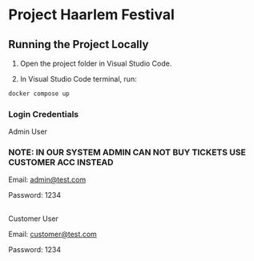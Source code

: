 # Project Haarlem Festival


## Running the Project Locally

1. Open the project folder in Visual Studio Code.


2. In Visual Studio Code terminal, run:

```bash
docker compose up
```

### Login Credentials
Admin User

### NOTE: IN OUR SYSTEM ADMIN CAN NOT BUY TICKETS USE CUSTOMER ACC INSTEAD
Email: admin@test.com

Password: 1234

##

Customer User

Email: customer@test.com

Password: 1234